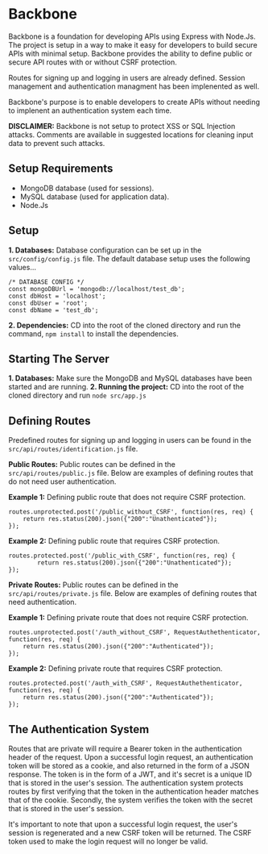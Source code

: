 # Backbone

Backbone is a foundation for developing APIs using Express with Node.Js. The project is setup in a way to make it easy for developers to build secure APIs with minimal setup. Backbone provides the ability to define public or secure API routes with or without CSRF protection. 

Routes for signing up and logging in users are already defined. Session management and authentication managment has been implenented as well. 

Backbone's purpose is to enable developers to create APIs without needing to implenent an authentication system each time. 

**DISCLAIMER:** Backbone is not setup to protect XSS or SQL Injection attacks. Comments are available in suggested locations for cleaning input data to prevent such attacks.

## Setup Requirements
  - MongoDB database (used for sessions).
  - MySQL database (used for application data).
  - Node.Js

## Setup
**1. Databases:** Database configuration can be set up in the `src/config/config.js` file. The default database setup uses the following values...

```
/* DATABASE CONFIG */
const mongoDBUrl = 'mongodb://localhost/test_db';
const dbHost = 'localhost';
const dbUser = 'root';
const dbName = 'test_db';
```
**2. Dependencies:** CD into the root of the cloned directory and run the command, `npm install` to install the dependencies.

## Starting The Server
**1. Databases:** Make sure the MongoDB and MySQL databases have been started and are running.
**2. Running the project:** CD into the root of the cloned directory and run `node src/app.js`

## Defining Routes

Predefined routes for signing up and logging in users can be found in the `src/api/routes/identification.js` file.

**Public Routes:**
Public routes can be defined in the `src/api/routes/public.js` file. Below are examples of defining routes that do not need user authentication.

**Example 1:** Defining public route that does not require CSRF protection.
~~~
routes.unprotected.post('/public_without_CSRF', function(res, req) {
    return res.status(200).json({"200":"Unathenticated"});
});
~~~
**Example 2:** Defining public route that requires CSRF protection.
~~~
routes.protected.post('/public_with_CSRF', function(res, req) {
		return res.status(200).json({"200":"Unathenticated"});
});
~~~

**Private Routes:**
Public routes can be defined in the `src/api/routes/private.js` file. Below are examples of defining routes that need authentication.

**Example 1:** Defining private route that does not require CSRF protection.
~~~
routes.unprotected.post('/auth_without_CSRF', RequestAuthethenticator, function(res, req) {
    return res.status(200).json({"200":"Authenticated"});
});
~~~
**Example 2:** Defining private route that requires CSRF protection.
~~~
routes.protected.post('/auth_with_CSRF', RequestAuthethenticator, function(res, req) {
    return res.status(200).json({"200":"Authenticated"});
});
~~~

## The Authentication System
Routes that are private will require a Bearer token in the authentication header of the request. Upon a successful login request, an authentication token will be stored as a cookie, and also returned in the form of a JSON response. The token is in the form of a JWT, and it's secret is a unique ID that is stored in the user's session. The authentication system protects routes by first verifying that the token in the authentication header matches that of the cookie. Secondly, the system verifies the token with the secret that is stored in the user's session.

It's important to note that upon a successful login request, the user's session is regenerated and a new CSRF token will be returned. The CSRF token used to make the login request will no longer be valid.
